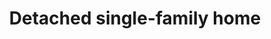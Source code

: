 ---
shortName: single-house
title: Detached single-family home
location: C/ San Bartolomé, Nº2, Cas Català
startYear: 2022
endYear: 2023
sponsor: Cappuccino
mainImage: 
  url: /single-house/IMG_4847.JPG
  description: ""
images:
  - url: /single-house/IMG_4847.JPG
    description: ""
  - url: /single-house/IMG_20230221_114745.jpg
    description: ""
  - url: /single-house/IMG_20230502_105954.jpg
    description: ""
  - url: /single-house/IMG_20230926_112850.jpg
    description: ""
  - url: /single-house/IMG_20230926_114638.jpg
    description: ""
---